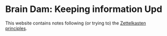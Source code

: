 # Brain Dam: Keeping information Upd

This website contains notes following (or trying to) the [Zettelkasten principles](https://zettelkasten.de/introduction/).


